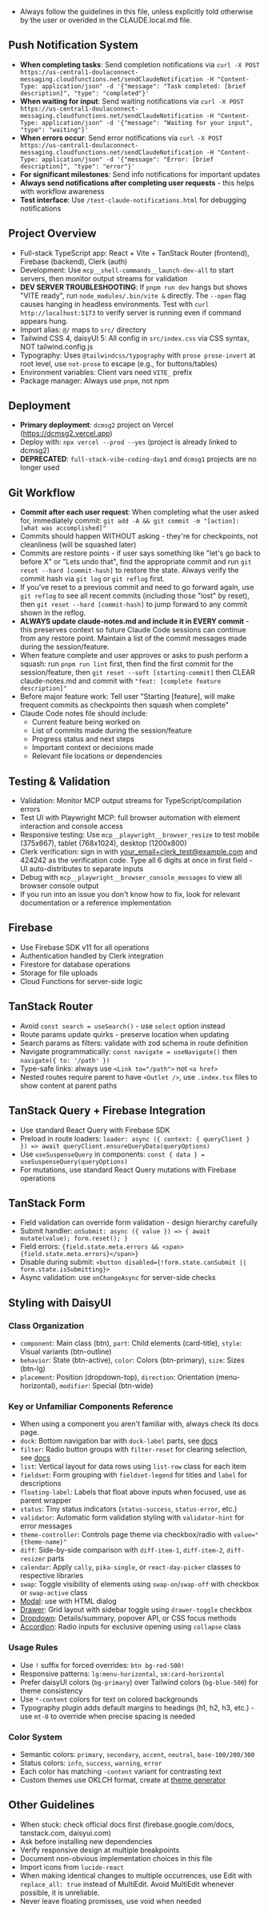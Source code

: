 - Always follow the guidelines in this file, unless explicitly told otherwise by the user or overided in the CLAUDE.local.md file.

## Push Notification System

- **When completing tasks**: Send completion notifications via `curl -X POST https://us-central1-doulaconnect-messaging.cloudfunctions.net/sendClaudeNotification -H "Content-Type: application/json" -d '{"message": "Task completed: [brief description]", "type": "completed"}'`
- **When waiting for input**: Send waiting notifications via `curl -X POST https://us-central1-doulaconnect-messaging.cloudfunctions.net/sendClaudeNotification -H "Content-Type: application/json" -d '{"message": "Waiting for your input", "type": "waiting"}'`
- **When errors occur**: Send error notifications via `curl -X POST https://us-central1-doulaconnect-messaging.cloudfunctions.net/sendClaudeNotification -H "Content-Type: application/json" -d '{"message": "Error: [brief description]", "type": "error"}'`
- **For significant milestones**: Send info notifications for important updates
- **Always send notifications after completing user requests** - this helps with workflow awareness
- **Test interface**: Use `/test-claude-notifications.html` for debugging notifications

## Project Overview

- Full-stack TypeScript app: React + Vite + TanStack Router (frontend), Firebase (backend), Clerk (auth)
- Development: Use `mcp__shell-commands__launch-dev-all` to start servers, then monitor output streams for validation
- **DEV SERVER TROUBLESHOOTING**: If `pnpm run dev` hangs but shows "VITE ready", run `node_modules/.bin/vite &` directly. The `--open` flag causes hanging in headless environments. Test with `curl http://localhost:5173` to verify server is running even if command appears hung.
- Import alias: `@/` maps to `src/` directory
- Tailwind CSS 4, daisyUI 5: All config in `src/index.css` via CSS syntax, NOT tailwind.config.js
- Typography: Uses `@tailwindcss/typography` with `prose prose-invert` at root level, use `not-prose` to escape (e.g., for buttons/tables)
- Environment variables: Client vars need `VITE_` prefix
- Package manager: Always use `pnpm`, not npm

## Deployment

- **Primary deployment**: `dcmsg2` project on Vercel (https://dcmsg2.vercel.app)
- Deploy with: `npx vercel --prod --yes` (project is already linked to dcmsg2)
- **DEPRECATED**: `full-stack-vibe-coding-day1` and `dcmsg1` projects are no longer used

## Git Workflow

- **Commit after each user request**: When completing what the user asked for, immediately commit: `git add -A && git commit -m "[action]: [what was accomplished]"`
- Commits should happen WITHOUT asking - they're for checkpoints, not cleanliness (will be squashed later)
- Commits are restore points - if user says something like "let's go back to before X" or "Lets undo that", find the appropriate commit and run `git reset --hard [commit-hash]` to restore the state. Always verify the commit hash via `git log` or `git reflog` first.
- If you've reset to a previous commit and need to go forward again, use `git reflog` to see all recent commits (including those "lost" by reset), then `git reset --hard [commit-hash]` to jump forward to any commit shown in the reflog.
- **ALWAYS update claude-notes.md and include it in EVERY commit** - this preserves context so future Claude Code sessions can continue from any restore point. Maintain a list of the commit messages made during the session/feature.
- When feature complete and user approves or asks to push perform a squash: run `pnpm run lint` first, then find the first commit for the session/feature, then `git reset --soft [starting-commit]` then CLEAR claude-notes.md and commit with `"feat: [complete feature description]"`
- Before major feature work: Tell user "Starting [feature], will make frequent commits as checkpoints then squash when complete"
- Claude Code notes file should include:
  - Current feature being worked on
  - List of commits made during the session/feature
  - Progress status and next steps
  - Important context or decisions made
  - Relevant file locations or dependencies

## Testing & Validation

- Validation: Monitor MCP output streams for TypeScript/compilation errors
- Test UI with Playwright MCP: full browser automation with element interaction and console access
- Responsive testing: Use `mcp__playwright__browser_resize` to test mobile (375x667), tablet (768x1024), desktop (1200x800)
- Clerk verification: sign in with your_email+clerk_test@example.com and 424242 as the verification code. Type all 6 digits at once in first field - UI auto-distributes to separate inputs
- Debug with `mcp__playwright__browser_console_messages` to view all browser console output
- If you run into an issue you don't know how to fix, look for relevant documentation or a reference implementation

## Firebase

- Use Firebase SDK v11 for all operations
- Authentication handled by Clerk integration
- Firestore for database operations
- Storage for file uploads
- Cloud Functions for server-side logic

## TanStack Router

- Avoid `const search = useSearch()` - use `select` option instead
- Route params update quirks - preserve location when updating
- Search params as filters: validate with zod schema in route definition
- Navigate programmatically: `const navigate = useNavigate()` then `navigate({ to: '/path' })`
- Type-safe links: always use `<Link to="/path">` not `<a href>`
- Nested routes require parent to have `<Outlet />`, use `.index.tsx` files to show content at parent paths

## TanStack Query + Firebase Integration

- Use standard React Query with Firebase SDK
- Preload in route loaders: `loader: async ({ context: { queryClient } }) => await queryClient.ensureQueryData(queryOptions)`
- Use `useSuspenseQuery` in components: `const { data } = useSuspenseQuery(queryOptions)`
- For mutations, use standard React Query mutations with Firebase operations

## TanStack Form

- Field validation can override form validation - design hierarchy carefully
- Submit handler: `onSubmit: async ({ value }) => { await mutate(value); form.reset(); }`
- Field errors: `{field.state.meta.errors && <span>{field.state.meta.errors}</span>}`
- Disable during submit: `<button disabled={!form.state.canSubmit || form.state.isSubmitting}>`
- Async validation: use `onChangeAsync` for server-side checks

## Styling with DaisyUI

### Class Organization

- `component`: Main class (btn), `part`: Child elements (card-title), `style`: Visual variants (btn-outline)
- `behavior`: State (btn-active), `color`: Colors (btn-primary), `size`: Sizes (btn-lg)
- `placement`: Position (dropdown-top), `direction`: Orientation (menu-horizontal), `modifier`: Special (btn-wide)

### Key or Unfamiliar Components Reference

- When using a component you aren't familiar with, always check its docs page.
- `dock`: Bottom navigation bar with `dock-label` parts, see [docs](https://daisyui.com/components/dock/)
- `filter`: Radio button groups with `filter-reset` for clearing selection, see [docs](https://daisyui.com/components/filter/)
- `list`: Vertical layout for data rows using `list-row` class for each item
- `fieldset`: Form grouping with `fieldset-legend` for titles and `label` for descriptions
- `floating-label`: Labels that float above inputs when focused, use as parent wrapper
- `status`: Tiny status indicators (`status-success`, `status-error`, etc.)
- `validator`: Automatic form validation styling with `validator-hint` for error messages
- `theme-controller`: Controls page theme via checkbox/radio with `value="{theme-name}"`
- `diff`: Side-by-side comparison with `diff-item-1`, `diff-item-2`, `diff-resizer` parts
- `calendar`: Apply `cally`, `pika-single`, or `react-day-picker` classes to respective libraries
- `swap`: Toggle visibility of elements using `swap-on`/`swap-off` with checkbox or `swap-active` class
- [Modal](https://daisyui.com/components/modal/): use with HTML dialog
- [Drawer](https://daisyui.com/components/drawer/): Grid layout with sidebar toggle using `drawer-toggle` checkbox
- [Dropdown](https://daisyui.com/components/dropdown/): Details/summary, popover API, or CSS focus methods
- [Accordion](https://daisyui.com/components/accordion/): Radio inputs for exclusive opening using `collapse` class

### Usage Rules

- Use `!` suffix for forced overrides: `btn bg-red-500!`
- Responsive patterns: `lg:menu-horizontal`, `sm:card-horizontal`
- Prefer daisyUI colors (`bg-primary`) over Tailwind colors (`bg-blue-500`) for theme consistency
- Use `*-content` colors for text on colored backgrounds
- Typography plugin adds default margins to headings (h1, h2, h3, etc.) - use `mt-0` to override when precise spacing is needed

### Color System

- Semantic colors: `primary`, `secondary`, `accent`, `neutral`, `base-100/200/300`
- Status colors: `info`, `success`, `warning`, `error`
- Each color has matching `-content` variant for contrasting text
- Custom themes use OKLCH format, create at [theme generator](https://daisyui.com/theme-generator/)

## Other Guidelines

- When stuck: check official docs first (firebase.google.com/docs, tanstack.com, daisyui.com)
- Ask before installing new dependencies
- Verify responsive design at multiple breakpoints
- Document non-obvious implementation choices in this file
- Import icons from `lucide-react`
- When making identical changes to multiple occurrences, use Edit with `replace_all: true` instead of MultiEdit. Avoid MultiEdit whenever possible, it is unreliable.
- Never leave floating promisses, use void when needed
